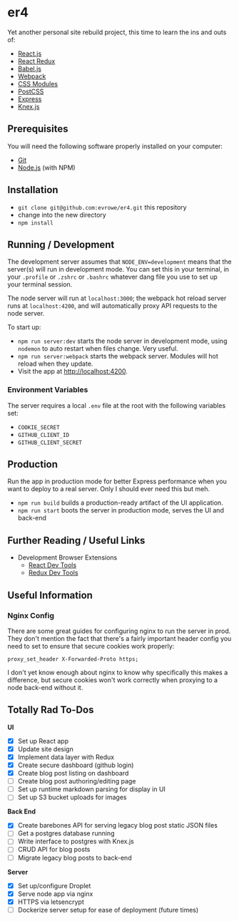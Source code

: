# er4

Yet another personal site rebuild project, this time to learn the ins and outs of:

* [React.js](http://facebook.github.io/react)
* [React Redux](https://github.com/reactjs/react-redux)
* [Babel.js](https://babeljs.io)
* [Webpack](https://webpack.github.io)
* [CSS Modules](https://github.com/css-modules/css-modules)
* [PostCSS](http://postcss.org)
* [Express](http://expressjs.com)
* [Knex.js](http://knexjs.org)

## Prerequisites

You will need the following software properly installed on your computer:

* [Git](http://git-scm.com/)
* [Node.js](http://nodejs.org/) (with NPM)

## Installation

* `git clone git@github.com:evrowe/er4.git` this repository
* change into the new directory
* `npm install`

## Running / Development

The development server assumes that `NODE_ENV=development` means that the server(s)
will run in development mode. You can set this in your terminal, in your `.profile`
or `.zshrc` or `.bashrc` whatever dang file you use to set up your terminal session.

The node server will run at `localhost:3000`; the webpack hot reload server runs at
`localhost:4200`, and will automatically proxy API requests to the node server.

To start up:
* `npm run server:dev` starts the node server in development mode, using `nodemon`
to auto restart when files change. Very useful.
* `npm run server:webpack` starts the webpack server. Modules will hot reload when
they update.
* Visit the app at [http://localhost:4200](http://localhost:4200).

### Environment Variables

The server requires a local `.env` file at the root with the following variables set:
- `COOKIE_SECRET`
- `GITHUB_CLIENT_ID`
- `GITHUB_CLIENT_SECRET`

## Production

Run the app in production mode for better Express performance when you want to
deploy to a real server. Only I should ever need this but meh.

* `npm run build` builds a production-ready artifact of the UI application.
* `npm run start` boots the server in production mode, serves the UI and back-end

## Further Reading / Useful Links

* Development Browser Extensions
  * [React Dev Tools](https://github.com/facebook/react-devtools)
  * [Redux Dev Tools](https://github.com/gaearon/redux-devtools)

## Useful Information

### Nginx Config
There are some great guides for configuring nginx to run the server in prod. They
don't mention the fact that there's a fairly important header config you need to
set to ensure that secure cookies work properly:

```
proxy_set_header X-Forwarded-Proto https;
```

I don't yet know enough about nginx to know why specifically this makes a difference,
but secure cookies won't work correctly when proxying to a node back-end without it.

## Totally Rad To-Dos

**UI**
- [x] Set up React app
- [x] Update site design
- [x] Implement data layer with Redux
- [x] Create secure dashboard (github login)
- [x] Create blog post listing on dashboard
- [ ] Create blog post authoring/editing page
- [ ] Set up runtime markdown parsing for display in UI
- [ ] Set up S3 bucket uploads for images

**Back End**
- [x] Create barebones API for serving legacy blog post static JSON files
- [ ] Get a postgres database running
- [ ] Write interface to postgres with Knex.js
- [ ] CRUD API for blog posts
- [ ] Migrate legacy blog posts to back-end

**Server**
- [x] Set up/configure Droplet
- [x] Serve node app via nginx
- [x] HTTPS via letsencrypt
- [ ] Dockerize server setup for ease of deployment (future times)
